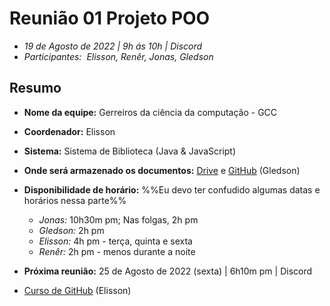 # Reunião 01 Projeto POO

- _19 de Agosto de 2022 | 9h ás 10h | Discord_
- _Participantes:  Elisson, Renêr, Jonas, Gledson_

## Resumo

- **Nome da equipe:** Gerreiros da ciência da computação - GCC
- **Coordenador:** Elisson
- **Sistema:** Sistema de Biblioteca (Java & JavaScript)
- **Onde será armazenado os documentos:** [Drive]() e [GitHub]() (Gledson)
- **Disponibilidade de horário:**
 %%Eu devo ter confudido algumas datas e horários nessa parte%%

  - _Jonas:_ 10h30m pm; Nas folgas, 2h pm
  - _Gledson:_ 2h pm
  - _Elisson:_ 4h pm - terça, quinta e sexta
  - _Renêr:_ 2h pm - menos durante a noite

- **Próxima reunião:** 25 de Agosto de 2022 (sexta) | 6h10m pm | Discord
- [Curso de GitHub](https://app.rocketseat.com.br) (Elisson)
